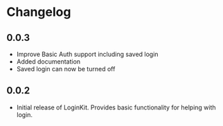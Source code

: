 # Changelog

0.0.3
-------

* Improve Basic Auth support including saved login
* Added documentation
* Saved login can now be turned off

0.0.2
-------

* Initial release of LoginKit. Provides basic functionality for helping with login.
